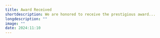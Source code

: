 ```yaml
---
title: Award Received
shortdescription: We are honored to receive the prestigious award...
longdescription: ""
image: ""
date: 2024:11:10
---
```

